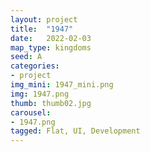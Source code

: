 ```yaml
---
layout: project
title:  "1947"
date:   2022-02-03
map_type: kingdoms
seed: A
categories:
- project
img_mini: 1947_mini.png
img: 1947.png
thumb: thumb02.jpg
carousel:
- 1947.png
tagged: Flat, UI, Development
---
```

